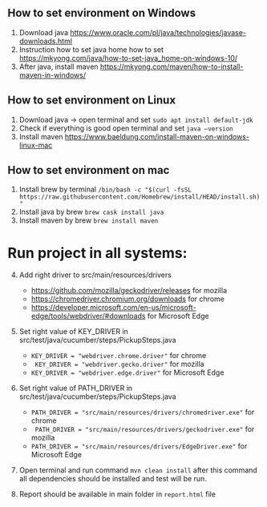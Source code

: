 ## How to set environment on Windows
1. Download java https://www.oracle.com/pl/java/technologies/javase-downloads.html
2. Instruction how to set java home how to set https://mkyong.com/java/how-to-set-java_home-on-windows-10/
3. After java, install maven https://mkyong.com/maven/how-to-install-maven-in-windows/

## How to set environment on Linux
1. Download java -> open terminal and set `sudo apt install default-jdk`
2. Check if everything is good open terminal and set `java –version`
3. Install maven https://www.baeldung.com/install-maven-on-windows-linux-mac

## How to set environment on mac
1. Install brew by terminal `/bin/bash -c "$(curl -fsSL https://raw.githubusercontent.com/Homebrew/install/HEAD/install.sh)"`
2. Install java by brew `brew cask install java`
3. Install maven by brew `brew install maven`

# Run project in all systems:

4. Add right driver to src/main/resources/drivers
   * https://github.com/mozilla/geckodriver/releases for mozilla
   * https://chromedriver.chromium.org/downloads for chrome
   * https://developer.microsoft.com/en-us/microsoft-edge/tools/webdriver/#downloads for Microsoft Edge

5. Set right value of KEY_DRIVER in src/test/java/cucumber/steps/PickupSteps.java
   *  `KEY_DRIVER = "webdriver.chrome.driver"` for chrome
   * ` KEY_DRIVER = "webdriver.gecko.driver"` for mozilla
   *  `KEY_DRIVER = "webdriver.edge.driver"` for Microsoft Edge

6. Set right value of PATH_DRIVER in src/test/java/cucumber/steps/PickupSteps.java
   *  `PATH_DRIVER = "src/main/resources/drivers/chromedriver.exe"` for chrome
   * ` PATH_DRIVER = "src/main/resources/drivers/geckodriver.exe"` for mozilla
   *  `PATH_DRIVER = "src/main/resources/drivers/EdgeDriver.exe"` for Microsoft Edge

7. Open terminal and run command `mvn clean install` after this command all dependencies should be installed and test will be run.
8. Report should be available in main folder in `report.html` file

